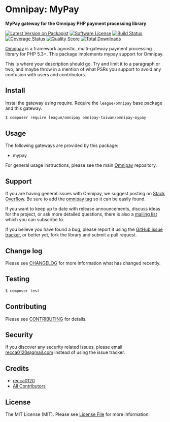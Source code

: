 # Omnipay: MyPay

**MyPay gateway for the Omnipay PHP payment processing library**

[![Latest Version on Packagist](https://img.shields.io/packagist/v/omnipay-taiwan/omnipay-mypay.svg?style=flat-square)](https://packagist.org/packages/omnipay-taiwan/omnipay-mypay)
[![Software License](https://img.shields.io/badge/license-MIT-brightgreen.svg?style=flat-square)](LICENSE.md)
[![Build Status](https://img.shields.io/travis/omnipay-taiwan/omnipay-mypay/master.svg?style=flat-square)](https://travis-ci.org/omnipay-taiwan/omnipay-mypay)
[![Coverage Status](https://img.shields.io/scrutinizer/coverage/g/omnipay-taiwan/omnipay-mypay.svg?style=flat-square)](https://scrutinizer-ci.com/g/omnipay-taiwan/omnipay-mypay/code-structure)
[![Quality Score](https://img.shields.io/scrutinizer/g/omnipay-taiwan/omnipay-mypay.svg?style=flat-square)](https://scrutinizer-ci.com/g/omnipay-taiwan/omnipay-mypay)
[![Total Downloads](https://img.shields.io/packagist/dt/omnipay-taiwan/omnipay-mypay.svg?style=flat-square)](https://packagist.org/packages/omnipay-taiwan/omnipay-mypay)

[Omnipay](https://github.com/thephpleague/omnipay) is a framework agnostic, multi-gateway payment processing library for
PHP 5.3+. This package implements mypay support for Omnipay.

This is where your description should go. Try and limit it to a paragraph or two, and maybe throw in a mention of what
PSRs you support to avoid any confusion with users and contributors.

## Install

Instal the gateway using require. Require the `league/omnipay` base package and this gateway.

``` bash
$ composer require league/omnipay omnipay-taiwan/omnipay-mypay
```

## Usage

The following gateways are provided by this package:

* mypay

For general usage instructions, please see the main [Omnipay](https://github.com/thephpleague/omnipay) repository.

## Support

If you are having general issues with Omnipay, we suggest posting on
[Stack Overflow](http://stackoverflow.com/). Be sure to add the
[omnipay tag](http://stackoverflow.com/questions/tagged/omnipay) so it can be easily found.

If you want to keep up to date with release announcements, discuss ideas for the project, or ask more detailed
questions, there is also a [mailing list](https://groups.google.com/forum/#!forum/omnipay) which you can subscribe to.

If you believe you have found a bug, please report it using
the [GitHub issue tracker](https://github.com/omnipay-taiwan/omnipay-mypay/issues), or better yet, fork the library and
submit a pull request.

## Change log

Please see [CHANGELOG](CHANGELOG.md) for more information what has changed recently.

## Testing

``` bash
$ composer test
```

## Contributing

Please see [CONTRIBUTING](CONTRIBUTING.md) for details.

## Security

If you discover any security related issues, please email recca0120@gmail.com instead of using the issue tracker.

## Credits

- [recca0120](https://github.com/recca0120)
- [All Contributors](../../contributors)

## License

The MIT License (MIT). Please see [License File](LICENSE.md) for more information.
